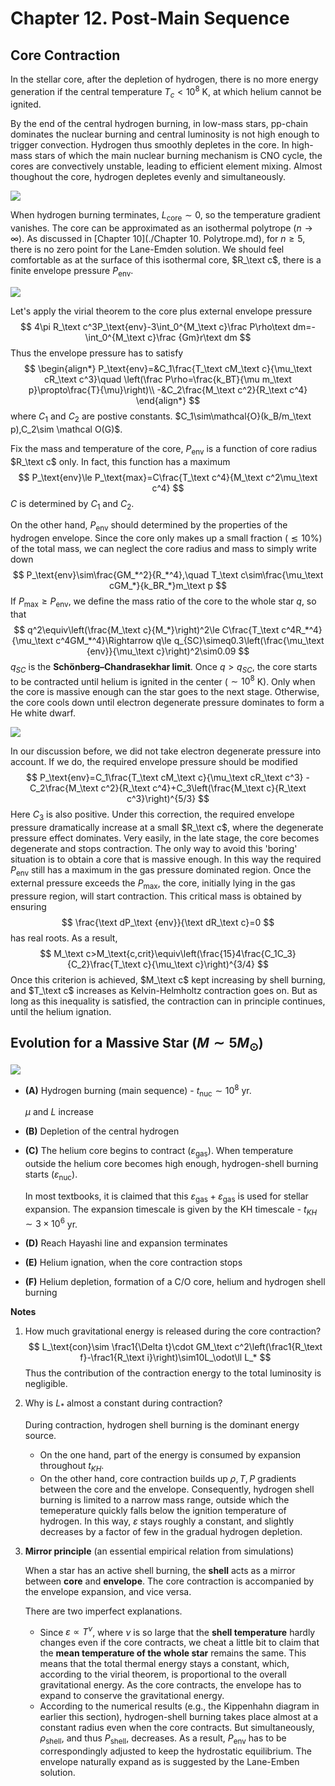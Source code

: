 # Chapter 12. Post-Main Sequence

## Core Contraction

In the stellar core, after the depletion of hydrogen, there is no more energy generation if the central temperature $T_c<10^8$ K, at which helium cannot be ignited.

By the end of the central hydrogen burning, in low-mass stars, pp-chain dominates the nuclear burning and central luminosity is not high enough to trigger convection. Hydrogen thus smoothly depletes in the core. In high-mass stars of which the main nuclear burning mechanism is CNO cycle, the cores are convectively unstable, leading to efficient element mixing. Almost thoughout the core, hydrogen depletes evenly and simultaneously.

![](./12_1.jpeg)

When hydrogen burning terminates, $L_\text{core}\sim0$, so the temperature gradient vanishes. The core can be approximated as an isothermal polytrope ($n\to\infty$). As discussed in [Chapter 10](./Chapter 10. Polytrope.md), for $n\ge5$, there is no zero point for the Lane-Emden solution. We should feel comfortable as at the surface of this isothermal core, $R_\text c$, there is a finite envelope pressure $P_\text {env}$.

![](./12_2.jpeg)

Let's apply the virial theorem to the core plus external envelope pressure
$$
4\pi R_\text c^3P_\text{env}-3\int_0^{M_\text c}\frac P\rho\text dm=-\int_0^{M_\text c}\frac {Gm}r\text dm
$$
Thus the envelope pressure has to satisfy
$$
\begin{align*}
P_\text{env}=&C_1\frac{T_\text cM_\text c}{\mu_\text cR_\text c^3}\quad \left(\frac P\rho=\frac{k_BT}{\mu m_\text p}\propto\frac{T}{\mu}\right)\\
-&C_2\frac{M_\text c^2}{R_\text c^4}
\end{align*}
$$
where $C_1$ and $C_2$ are postive constants. $C_1\sim\mathcal{O}(k_B/m_\text p),C_2\sim \mathcal O(G)$.

Fix the mass and temperature of the core, $P_\text{env}$ is a function of core radius $R_\text c$ only. In fact, this function has a maximum
$$
P_\text{env}\le P_\text{max}=C\frac{T_\text c^4}{M_\text c^2\mu_\text c^4}
$$
$C$ is determined by $C_1$ and $C_2$.

On the other hand, $P_\text{env}$ should determined by the properties of the hydrogen envelope. Since the core only makes up a small fraction ($\lesssim 10\%$) of the total mass, we can neglect the core radius and mass to simply write down
$$
P_\text{env}\sim\frac{GM_*^2}{R_*^4},\quad T_\text c\sim\frac{\mu_\text cGM_*}{k_BR_*}m_\text p
$$
 If $P_\text{max}\ge P_\text{env}$, we define the mass ratio of the core to the whole star $q$, so that
$$
q^2\equiv\left(\frac{M_\text c}{M_*}\right)^2\le C\frac{T_\text c^4R_*^4}{\mu_\text c^4GM_*^4}\Rightarrow q\le q_{SC}\simeq0.3\left(\frac{\mu_\text {env}}{\mu_\text c}\right)^2\sim0.09
$$
$q_{SC}$ is the **Schönberg–Chandrasekhar limit**. Once $q>q_{SC}$, the core starts to be contracted until helium is ignited in the center ($\sim 10^8$ K). Only when the core is massive enough can the star goes to the next stage. Otherwise, the core cools down until electron degenerate pressure dominates to form a He white dwarf.

![](./12_3.jpeg)

In our discussion before, we did not take electron degenerate pressure into account. If we do, the required envelope pressure should be modified
$$
P_\text{env}=C_1\frac{T_\text cM_\text c}{\mu_\text cR_\text c^3}
-C_2\frac{M_\text c^2}{R_\text c^4}+C_3\left(\frac{M_\text c}{R_\text c^3}\right)^{5/3}
$$
Here $C_3$ is also positive. Under this correction, the required envelope pressure dramatically increase at a small $R_\text c$, where the degenerate pressure effect dominates. Very easily, in the late stage, the core becomes degenerate and stops contraction. The only way to avoid this 'boring' situation is to obtain a core that is massive enough. In this way the required $P_\text{env}$ still has a maximum in the gas pressure dominated region. Once the external pressure exceeds the $P_\text{max}$, the core, initially lying in the gas pressure region, will start contraction. This critical mass is obtained by ensuring 
$$
\frac{\text dP_\text {env}}{\text dR_\text c}=0
$$
has real roots. As a result,
$$
M_\text c>M_\text{c,crit}\equiv\left(\frac{15}4\frac{C_1C_3}{C_2}\frac{T_\text c}{\mu_\text c}\right)^{3/4}
$$
Once this criterion is achieved, $M_\text c$ kept increasing by shell burning, and $T_\text c$ increases as Kelvin-Helmholtz contraction goes on. But as long as this inequality is satisfied, the contraction can in principle continues, until the helium ignation.



## Evolution for a Massive Star ($M\sim5M_\odot$)

![](./12_4.png)

- **(A)** Hydrogen burning (main sequence) - $t_\text{nuc}\sim10^8$ yr.

  $\mu$ and $L$ increase

- **(B)** Depletion of the central hydrogen

- **(C)** The helium core begins to contract $(\varepsilon_\text{gas})$. When temperature outside the helium core becomes high enough, hydrogen-shell burning starts $(\varepsilon_\text{nuc})$.

  In most textbooks, it is claimed that this  $\varepsilon_\text{gas}+ \varepsilon_\text{gas}$ is used for stellar expansion. The expansion timescale is given by the KH timescale - $t_{KH}\sim3\times10^6$ yr.

- **(D)** Reach Hayashi line and expansion terminates

- **(E)** Helium ignation, when the core contraction stops

- **(F)** Helium depletion, formation of a C/O core, helium and hydrogen shell burning

**Notes**

1. How much gravitational energy is released during the core contraction?
   $$
   L_\text{con}\sim \frac1{\Delta t}\cdot GM_\text c^2\left(\frac1{R_\text f}-\frac1{R_\text i}\right)\sim10L_\odot\ll L_*
   $$
   Thus the contribution of the contraction energy to the total luminosity is negligible.

2. Why is $L_*$ almost a constant during contraction?

   During contraction, hydrogen shell burning is the dominant energy source.

   - On the one hand, part of the energy is consumed by expansion throughout $t_{KH}$.
   - On the other hand, core contraction builds up $\rho,T,P$ gradients between the core and the envelope. Consequently, hydrogen shell burning is limited to a narrow mass range, outside which the temeperature quickly falls below the ignition temperature of hydrogen. In this way, $\varepsilon$ stays roughly a constant, and slightly decreases by a factor of few in the gradual hydrogen depletion.

3. **Mirror principle** (an essential empirical relation from simulations)

   When a star has an active shell burning, the **shell** acts as a mirror between **core** and **envelope**. The core contraction is accompanied by the envelope expansion, and vice versa.

   There are two imperfect explanations.

   - Since $\varepsilon\propto T^\nu$, where $\nu$ is so large that the **shell temperature** hardly changes even if the core contracts, we cheat a little bit to claim that the **mean temperature of the whole star** remains the same. This means that the total thermal energy stays a constant, which, according to the virial theorem, is proportional to the overall gravitational energy. As the core contracts, the envelope has to expand to conserve the gravitational energy.
   - According to the numerical results (e.g., the Kippenhahn diagram in earlier this section), hydrogen-shell burning takes place almost at a constant radius even when the core contracts. But simultaneously, $\rho_\text{shell}$, and thus $P_\text{shell}$, decreases. As a result, $P_\text{env}$ has to be correspondingly adjusted to keep the hydrostatic equilibrium. The envelope naturally expand as is suggested by the Lane-Emben solution.
